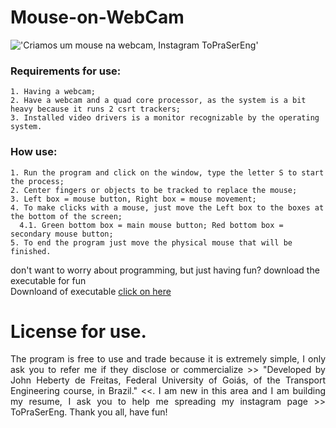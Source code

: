 # Mouse-on-WebCam

!['Criamos um mouse na webcam, Instagram ToPraSerEng'](https://github.com/JohnHeberty/Mouse-on-WebCam/blob/master/Sequence%201_Trim_Trim.gif)

### Requirements for use:
    1. Having a webcam;
    2. Have a webcam and a quad core processor, as the system is a bit heavy because it runs 2 csrt trackers;
    3. Installed video drivers is a monitor recognizable by the operating system.

### How use:
    1. Run the program and click on the window, type the letter S to start the process;
    2. Center fingers or objects to be tracked to replace the mouse;
    3. Left box = mouse button, Right box = mouse movement;
    4. To make clicks with a mouse, just move the Left box to the boxes at the bottom of the screen;
      4.1. Green bottom box = main mouse button; Red bottom box = secondary mouse button;
    5. To end the program just move the physical mouse that will be finished.

don't want to worry about programming, but just having fun? download the executable for fun<br/>
Downloand of executable <a href='https://drive.google.com/file/d/1-kUrqLQ3a3pdrGDfcLwUw5nUq2XjFCPu/view?usp=sharing'>click on here</a>

# License for use.
<p align="justify">
The program is free to use and trade because it is extremely simple, I only ask you to refer me if they disclose or commercialize >> "Developed by John Heberty de Freitas, Federal University of Goiás, of the Transport Engineering course, in Brazil." <<. I am new in this area and I am building my resume, I ask you to help me spreading my instagram page >> ToPraSerEng. Thank you all, have fun!
</p>
    
